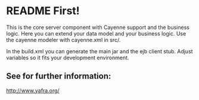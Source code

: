 # README First!

This is the core server component with Cayenne support and the business logic. Here
you can extend your data model and your business logic. Use the cayenne modeler with
cayenne.xml in src/.

In the build.xml you can generate the main jar and the ejb client stub. Adjust variables so
it fits your development environment.

## See for further information:
http://www.yafra.org/